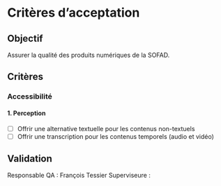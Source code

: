 # Critères d’acceptation

## Objectif
Assurer la qualité des produits numériques de la SOFAD.

## Critères

### Accessibilité

#### 1. Perception
- [ ] Offrir une alternative textuelle pour les contenus non-textuels
- [ ] Offrir une transcription pour les contenus temporels (audio et vidéo)

## Validation
Responsable QA : François Tessier
Superviseure : 
